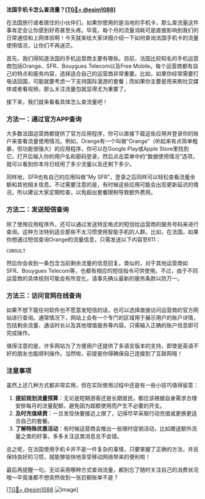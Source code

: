 **法国手机卡怎么查流量？[[TG💪+ @esim1088](https://t.me/s/esim1088)]**

在法国旅行或者居住的小伙伴们，如果你使用的是当地的手机卡，那么查流量这件事肯定会让你感到好奇甚至头疼。毕竟，每个月的流量消耗可是直接影响到我们的日常通信和上网体验啊！今天就来给大家详细介绍一下如何查询法国手机卡的流量使用情况，让你们不再迷茫。

首先，我们得知道法国的手机运营商主要有哪些。目前，法国比较知名的手机运营商包括Orange、SFR、Bouygues Telecom以及Free Mobile。每个运营商都有自己的特点和服务内容，选择适合自己的运营商非常重要。比如，如果你经常需要打电话回国，可能就要考虑一下支持国际漫游的套餐；而如果你主要是用来刷社交媒体或者看视频，那么关注流量包就显得尤为重要了。

接下来，我们就来看看具体怎么查流量吧！

### 方法一：通过官方APP查询

大多数法国运营商都提供了官方应用程序，你可以直接下载这些应用并登录你的账户来查看流量使用情况。例如，Orange有一个叫做“Orange”（听起来有点简单粗暴，但功能很强大）的应用程序，你可以在Google Play或Apple Store里找到它。打开后输入你的用户名和密码登录，然后点击菜单中的“数据使用情况”选项，就可以看到你本月已经用了多少流量以及还剩下多少。

同样地，SFR也有自己的应用叫做“My SFR”，登录之后同样可以轻松查看流量余额和其他相关信息。不过需要注意的是，有时候这些应用可能会出现更新延迟的情况，所以建议大家定期检查，以免超出套餐限制导致额外费用。

### 方法二：发送短信查询

除了使用应用程序外，还可以通过发送特定格式的短信给运营商的服务号码来进行查询。这种方法特别适合那些不太习惯使用智能手机的人群。比如，在法国，如果你想通过短信查询Orange的流量信息，只需发送以下内容至611：

```
CONSULT
```

然后你会收到一条包含当前剩余流量的信息回复。类似的，对于其他运营商如SFR、Bouygues Telecom等，也都有相应的短信指令可供使用。不过，由于不同运营商的具体规则可能会有所变化，请事先确认最新的服务条款以防万一。

### 方法三：访问官网在线查询

如果不想下载任何软件也不愿意发短信的话，也可以选择直接访问运营商的官方网站进行查询。通常情况下，网站上会有一个专门的区域用于展示用户的账户详情，包括剩余流量、通话时长以及其他增值服务等内容。只需输入正确的账户信息即可完成操作。

值得注意的是，许多网站为了方便用户还提供了多语言版本的支持，即使是英语不好的朋友也能顺利操作。当然啦，前提是你得确保自己连接到了互联网哦！

### 注意事项

虽然上述几种方式都非常实用，但在实际使用过程中还是有一些小技巧值得留意：

1. **提前规划流量预算**：无论是短期游客还是长期居民，都应该根据自身需求合理安排每月的流量配额，避免因为超额使用而产生不必要的开支。
2. **及时充值续费**：一旦发现快要接近上限了，记得尽早采取行动充值或更换更适合自己的套餐。
3. **了解特殊优惠活动**：有时候运营商会推出一些限时促销活动，比如赠送额外流量之类的好事，多多关注这类消息总不会错。

总之呢，在法国使用手机卡并不是一件复杂的事情，只要掌握了正确的方法，并且保持良好的习惯，就能够愉快地享受移动网络带来的便利啦！

最后再提醒一句，无论采用哪种方式查询流量，都别忘了随时关注自己的消费状况哦～毕竟谁都不想突然收到一张巨额账单不是？

[[TG💪+ @esim1088](https://t.me/s/esim1088) ![Image](https://i.postimg.cc/4NQfJmqS/Snipaste-2025-05-13-00-14-12.png)]